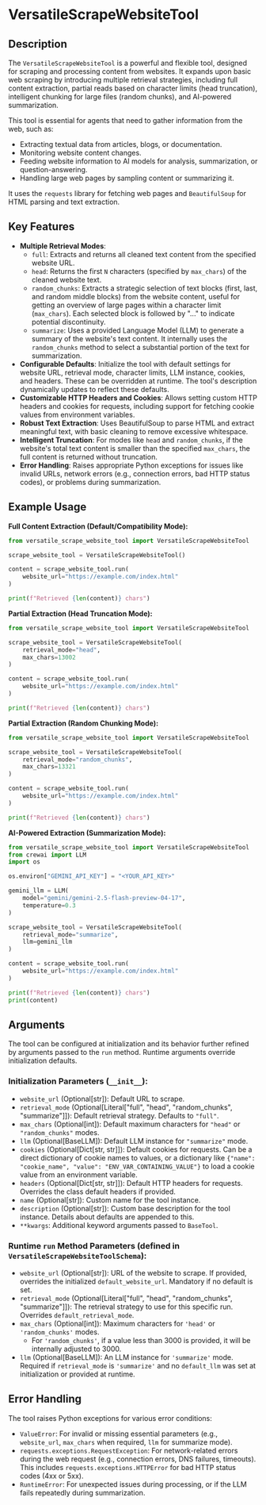 # VersatileScrapeWebsiteTool

## Description

The `VersatileScrapeWebsiteTool` is a powerful and flexible tool, designed for scraping and processing content from websites. It expands upon basic web scraping by introducing multiple retrieval strategies, including full content extraction, partial reads based on character limits (head truncation), intelligent chunking for large files (random chunks), and AI-powered summarization.

This tool is essential for agents that need to gather information from the web, such as:
-   Extracting textual data from articles, blogs, or documentation.
-   Monitoring website content changes.
-   Feeding website information to AI models for analysis, summarization, or question-answering.
-   Handling large web pages by sampling content or summarizing it.

It uses the `requests` library for fetching web pages and `BeautifulSoup` for HTML parsing and text extraction.

## Key Features

-   **Multiple Retrieval Modes**:
    -   `full`: Extracts and returns all cleaned text content from the specified website URL.
    -   `head`: Returns the first `N` characters (specified by `max_chars`) of the cleaned website text.
    -   `random_chunks`: Extracts a strategic selection of text blocks (first, last, and random middle blocks) from the website content, useful for getting an overview of large pages within a character limit (`max_chars`). Each selected block is followed by "..." to indicate potential discontinuity.
    -   `summarize`: Uses a provided Language Model (LLM) to generate a summary of the website's text content. It internally uses the `random_chunks` method to select a substantial portion of the text for summarization.
-   **Configurable Defaults**: Initialize the tool with default settings for website URL, retrieval mode, character limits, LLM instance, cookies, and headers. These can be overridden at runtime. The tool's description dynamically updates to reflect these defaults.
-   **Customizable HTTP Headers and Cookies**: Allows setting custom HTTP headers and cookies for requests, including support for fetching cookie values from environment variables.
-   **Robust Text Extraction**: Uses BeautifulSoup to parse HTML and extract meaningful text, with basic cleaning to remove excessive whitespace.
-   **Intelligent Truncation**: For modes like `head` and `random_chunks`, if the website's total text content is smaller than the specified `max_chars`, the full content is returned without truncation.
-   **Error Handling**: Raises appropriate Python exceptions for issues like invalid URLs, network errors (e.g., connection errors, bad HTTP status codes), or problems during summarization.

## Example Usage

**Full Content Extraction (Default/Compatibility Mode):**

```python
from versatile_scrape_website_tool import VersatileScrapeWebsiteTool

scrape_website_tool = VersatileScrapeWebsiteTool()

content = scrape_website_tool.run(
    website_url="https://example.com/index.html"
)

print(f"Retrieved {len(content)} chars")
```

**Partial Extraction (Head Truncation Mode):**

```python
from versatile_scrape_website_tool import VersatileScrapeWebsiteTool

scrape_website_tool = VersatileScrapeWebsiteTool(
    retrieval_mode="head",
    max_chars=13002
)

content = scrape_website_tool.run(
    website_url="https://example.com/index.html"
)

print(f"Retrieved {len(content)} chars")
```

**Partial Extraction (Random Chunking Mode):**

```python
from versatile_scrape_website_tool import VersatileScrapeWebsiteTool

scrape_website_tool = VersatileScrapeWebsiteTool(
    retrieval_mode="random_chunks",
    max_chars=13321
)

content = scrape_website_tool.run(
    website_url="https://example.com/index.html"
)

print(f"Retrieved {len(content)} chars")
```

**AI-Powered Extraction (Summarization Mode):**

```python
from versatile_scrape_website_tool import VersatileScrapeWebsiteTool
from crewai import LLM
import os

os.environ["GEMINI_API_KEY"] = "<YOUR_API_KEY>"

gemini_llm = LLM(
    model="gemini/gemini-2.5-flash-preview-04-17",
    temperature=0.3
)

scrape_website_tool = VersatileScrapeWebsiteTool(
    retrieval_mode="summarize",
    llm=gemini_llm
)

content = scrape_website_tool.run(
    website_url="https://example.com/index.html"
)

print(f"Retrieved {len(content)} chars")
print(content)
```

## Arguments

The tool can be configured at initialization and its behavior further refined by arguments passed to the `run` method. Runtime arguments override initialization defaults.

### Initialization Parameters (`__init__`):
-   `website_url` (Optional[str]): Default URL to scrape.
-   `retrieval_mode` (Optional[Literal["full", "head", "random_chunks", "summarize"]]): Default retrieval strategy. Defaults to `"full"`.
-   `max_chars` (Optional[int]): Default maximum characters for `"head"` or `"random_chunks"` modes.
-   `llm` (Optional[BaseLLM]): Default LLM instance for `"summarize"` mode.
-   `cookies` (Optional[Dict[str, str]]): Default cookies for requests. Can be a direct dictionary of cookie names to values, or a dictionary like `{"name": "cookie_name", "value": "ENV_VAR_CONTAINING_VALUE"}` to load a cookie value from an environment variable.
-   `headers` (Optional[Dict[str, str]]): Default HTTP headers for requests. Overrides the class default headers if provided.
-   `name` (Optional[str]): Custom name for the tool instance.
-   `description` (Optional[str]): Custom base description for the tool instance. Details about defaults are appended to this.
-   `**kwargs`: Additional keyword arguments passed to `BaseTool`.

### Runtime `run` Method Parameters (defined in `VersatileScrapeWebsiteToolSchema`):
-   `website_url` (Optional[str]): URL of the website to scrape. If provided, overrides the initialized `default_website_url`. Mandatory if no default is set.
-   `retrieval_mode` (Optional[Literal["full", "head", "random_chunks", "summarize"]]): The retrieval strategy to use for this specific run. Overrides `default_retrieval_mode`.
-   `max_chars` (Optional[int]): Maximum characters for `'head'` or `'random_chunks'` modes.
    -   For `'random_chunks'`, if a value less than 3000 is provided, it will be internally adjusted to 3000.
-   `llm` (Optional[BaseLLM]): An LLM instance for `'summarize'` mode. Required if `retrieval_mode` is `'summarize'` and no `default_llm` was set at initialization or provided at runtime.

## Error Handling

The tool raises Python exceptions for various error conditions:
-   `ValueError`: For invalid or missing essential parameters (e.g., `website_url`, `max_chars` when required, `llm` for summarize mode).
-   `requests.exceptions.RequestException`: For network-related errors during the web request (e.g., connection errors, DNS failures, timeouts). This includes `requests.exceptions.HTTPError` for bad HTTP status codes (4xx or 5xx).
-   `RuntimeError`: For unexpected issues during processing, or if the LLM fails repeatedly during summarization.
